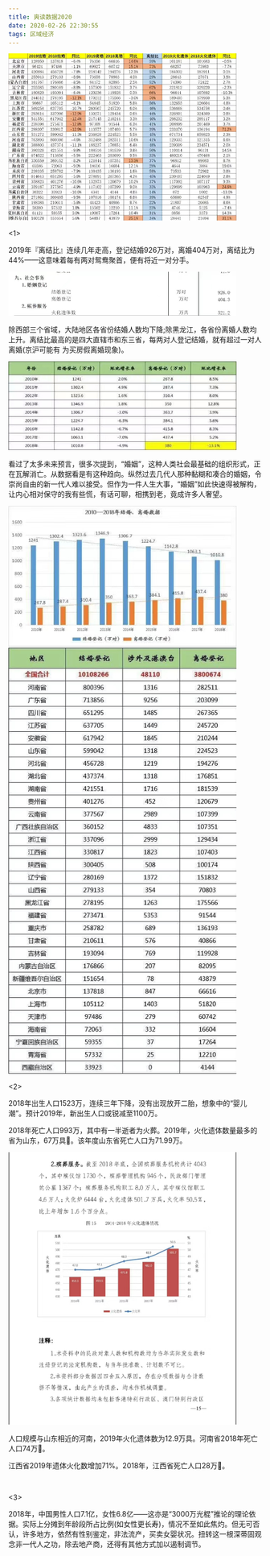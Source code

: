 ```yaml
---
title: 爽读数据2020
date: 2020-02-26 22:30:55
tags: 区域经济
---
```



<img src="爽读数据2020/1.png" width = 90% height = 50% />




<1>

2019年『离结比』连续几年走高，登记结婚926万对，离婚404万对，离结比为44%——这意味着每有两对鸳鸯聚首，便有将近一对分手。

<img src="爽读数据2020/2.jpeg" width = 90% height = 50% />


除西部三个省域，大陆地区各省份结婚人数均下降;除黑龙江，各省份离婚人数均上升。离结比最高的是四大直辖市和东三省，每两对人登记结婚，就有超过一对人离婚(京沪可能有 为买房假离婚现象)。

<img src="爽读数据2020/3.jpeg" width = 90% height = 50% />

看过了太多未来预言，很多次提到，“婚姻”，这种人类社会最基础的组织形式，正在瓦解消亡。从数据看是有这种趋向。纵然过去几代人那种黏糊和凑合的婚姻，令崇尚自由的新一代人难以接受。但作为一件人生大事，“婚姻”如此快速得被解构，让内心相对保守的我有些慌，有话可聊，相携到老，竟成许多人奢望。

<img src="爽读数据2020/4.jpeg" width = 90% height = 50% />


<img src="爽读数据2020/5.jpeg" width = 90% height = 50% />

<br>



<2>

 2018年出生人口1523万，连续三年下降，没有出现放开二胎，想象中的“婴儿潮”。预计2019年，新出生人口或锐减至1100万。

2018年死亡人口993万，其中有一半逝者为火葬。2019年，火化遗体数量最多的省为山东，67万具🙏。该年度山东省死亡人口为71.99万。


<img src="爽读数据2020/6.jpeg" width = 90% height = 50% />

人口规模与山东相近的河南，2019年火化遗体数为12.9万具。河南省2018年死亡人口74万🙏。

江西省2019年遗体火化数增加71%。2018年，江西省死亡人口28万🙏。



<br>



<3>  

2018年，中国男性人口7.1亿，女性6.8亿——这亦是“3000万光棍”推论的理论依据。实际上分摊到年龄段所占比例(如女性更长寿)，情况不至如此焦灼。但无可否认，许多地方，依然有性别鉴定，非法流产，买卖女婴状况。扭转这一根深蒂固观念非一代人之功，除去地产商，还得有其他方式加以遏制调节。